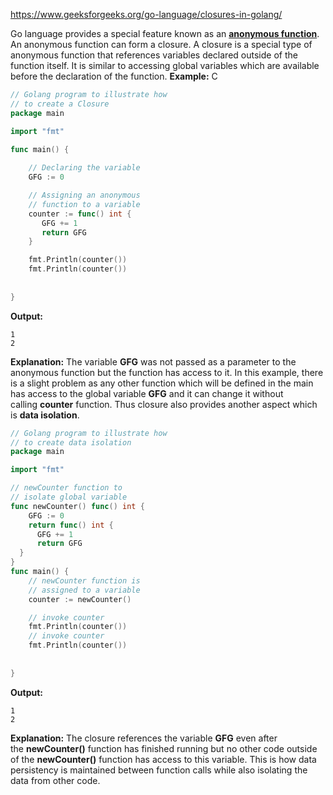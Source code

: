 https://www.geeksforgeeks.org/go-language/closures-in-golang/

Go language provides a special feature known as an [**anonymous function**](https://www.geeksforgeeks.org/go-language/anonymous-function-in-go-language/). An anonymous function can form a closure. A closure is a special type of anonymous function that references variables declared outside of the function itself. It is similar to accessing global variables which are available before the declaration of the function. **Example:** C
```go
// Golang program to illustrate how
// to create a Closure
package main

import "fmt"

func main() {
    
    // Declaring the variable
    GFG := 0

    // Assigning an anonymous  
    // function to a variable 
    counter := func() int {
       GFG += 1
       return GFG
    }

    fmt.Println(counter())
    fmt.Println(counter())
    
  
}
```
**Output:**
```
1
2
```


**Explanation:** The variable **GFG** was not passed as a parameter to the anonymous function but the function has access to it. In this example, there is a slight problem as any other function which will be defined in the main has access to the global variable **GFG** and it can change it without calling **counter** function. Thus closure also provides another aspect which is **data isolation**.
```go
// Golang program to illustrate how
// to create data isolation
package main

import "fmt"

// newCounter function to 
// isolate global variable
func newCounter() func() int {
    GFG := 0
    return func() int {
      GFG += 1
      return GFG
  }
}
func main() {
    // newCounter function is
    // assigned to a variable
    counter := newCounter()

    // invoke counter
    fmt.Println(counter())
    // invoke counter
    fmt.Println(counter())
    
  
}
```
**Output:**

```
1
2
```


**Explanation:** The closure references the variable **GFG** even after the **newCounter()** function has finished running but no other code outside of the **newCounter()** function has access to this variable. This is how data persistency is maintained between function calls while also isolating the data from other code.